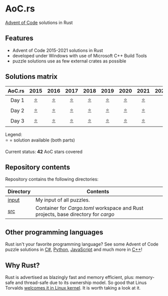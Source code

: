 # AoC.rs
[Advent of Code](http://adventofcode.com) solutions in Rust


## Features
- Advent of Code 2015-2021 solutions in Rust
- developed under Windows with use of Microsoft C++ Build Tools
- puzzle solutions use as few external crates as possible


## Solutions matrix
AoC.rs | 2015 | 2016 | 2017 | 2018 | 2019 | 2020 | 2021 | 2022
------: | :--: | :--: | :--: | :--: | :--: | :--: | :--: | :--:
Day 1 | [⭐](src/year2015/src/day01_2015.rs) | [⭐](src/year2016/src/day01_2016.rs) | [⭐](src/year2017/src/day01_2017.rs) | [⭐](src/year2018/src/day01_2018.rs) | [⭐](src/year2019/src/day01_2019.rs) | [⭐](src/year2020/src/day01_2020.rs) | [⭐](src/year2021/src/day01_2021.rs) |
Day 2 | [⭐](src/year2015/src/day02_2015.rs) | [⭐](src/year2016/src/day02_2016.rs) | [⭐](src/year2017/src/day02_2017.rs) | [⭐](src/year2018/src/day02_2018.rs) | [⭐](src/year2019/src/day02_2019.rs) | [⭐](src/year2020/src/day02_2020.rs) | [⭐](src/year2021/src/day02_2021.rs) |
Day 3 | [⭐](src/year2015/src/day03_2015.rs) | [⭐](src/year2016/src/day03_2016.rs) | [⭐](src/year2017/src/day03_2017.rs) | [⭐](src/year2018/src/day03_2018.rs) | [⭐](src/year2019/src/day03_2019.rs) | [⭐](src/year2020/src/day03_2020.rs) | [⭐](src/year2021/src/day03_2021.rs) |

Legend: <br />
⭐ = solution available (both parts) <br />

Current status: **42** AoC stars covered

## Repository contents
Repository contains the following directories:

| Directory       | Contents                                                                                                                                                                                                                                                                            |
| --------------- | ----------------------------------------------------------------------------------------------------------------------------------------------------------------------------------------------------------------------------------------------------------------------------------- |
| [input](input)  | My input of all puzzles. |
| [src](src)      | Container for *Cargo.toml* workspace and Rust projects, base directory for *cargo* |


## Other programming languages

Rust isn't your favorite programming language? See some Advent of Code puzzle solutions in [C#](https://github.com/tbielak/AoC_cs), [Python](https://github.com/tbielak/AoC_py), [JavaScript](https://github.com/tbielak/AoC_js) and much more in [C++](https://github.com/tbielak/AoC_cpp)!

## Why Rust?

Rust is advertised as blazingly fast and memory efficient, plus: memory-safe and thread-safe due to its ownership model. So good that Linus Torvalds [welcomes it in Linux kernel](https://thenewstack.io/rust-in-the-linux-kernel/). It is worth taking a look at it.
